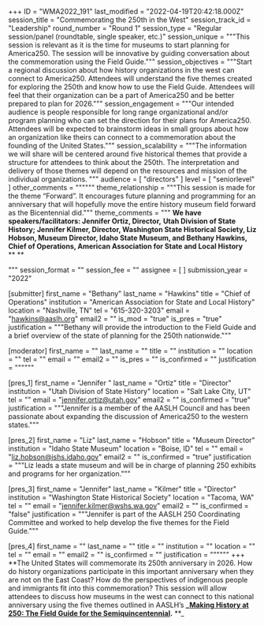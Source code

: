 +++
ID = "WMA2022_191"
last_modified = "2022-04-19T20:42:18.000Z"
session_title = "Commemorating the 250th in the West"
session_track_id = "Leadership"
round_number = "Round 1"
session_type = "Regular session/panel (roundtable, single speaker, etc.)"
session_unique = """This session is relevant as it is the time for museums to start planning for America250. The session will be innovative by guiding conversation about the commemoration using the Field Guide."""
session_objectives = """Start a regional discussion about how history organizations in the west can connect to America250.
Attendees will understand the five themes created for exploring the 250th and know how to use the Field Guide.
Attendees will feel that their organization can be a part of America250 and be better prepared to plan for 2026."""
session_engagement = """Our intended audience is people responsible for long range organizational and/or program planning who can set the direction for their plans for America250. Attendees will be expected to brainstorm ideas in small groups about how an organization like theirs can connect to a commemoration about the founding of the United States."""
session_scalability = """The information we will share will be centered around five historical themes that provide a structure for attendees to think about the 250th. The interpretation and delivery of those themes will depend on the resources and mission of the individual organizations.
"""
audience = [ "directors" ]
level = [ "seniorlevel" ]
other_comments = """"""
theme_relationship = """This session is made for the theme “Forward”. It encourages future planning and programming for an anniversary that will hopefully move the entire history museum field forward as the Bicentennial did."""
theme_comments = """ **We have speakers/facilitators: Jennifer Ortiz, Director,** **Utah Division of State History; Jennifer Kilmer, Director, Washington State Historical Society, Liz Hobson, Museum Director, Idaho State Museum, and Bethany Hawkins, Chief of Operations, American Association for State and Local History**
** **
  
"""
session_format = ""
session_fee = ""
assignee = [  ]
submission_year = "2022"

[submitter]
first_name = "Bethany"
last_name = "Hawkins"
title = "Chief of Operations"
institution = "American Association for State and Local History"
location = "Nashville, TN"
tel = "615-320-3203"
email = "hawkins@aaslh.org"
email2 = ""
is_mod = "true"
is_pres = "true"
justification = """Bethany will provide the introduction to the Field Guide and a brief overview of the state of planning for the 250th nationwide."""

[moderator]
first_name = ""
last_name = ""
title = ""
institution = ""
location = ""
tel = ""
email = ""
email2 = ""
is_pres = ""
is_confirmed = ""
justification = """"""

[pres_1]
first_name = "Jennifer "
last_name = "Ortiz"
title = "Director"
institution = "Utah Division of State History"
location = "Salt Lake City, UT"
tel = ""
email = "jennifer.ortiz@utah.gov"
email2 = ""
is_confirmed = "true"
justification = """Jennifer is a member of the AASLH Council and has been passionate about expanding the discussion of America250 to the western states."""

[pres_2]
first_name = "Liz"
last_name = "Hobson"
title = "Museum Director"
institution = "Idaho State Museum"
location = "Boise, ID"
tel = ""
email = "liz.hobson@ishs.idaho.gov"
email2 = ""
is_confirmed = "true"
justification = """Liz leads a state museum and will be in charge of planning 250 exhibits and programs for her organization."""

[pres_3]
first_name = "Jennifer"
last_name = "Kilmer"
title = "Director"
institution = "Washington State Historical Society"
location = "Tacoma, WA"
tel = ""
email = "jennifer.kilmer@wshs.wa.gov"
email2 = ""
is_confirmed = "false"
justification = """Jennifer is part of the AASLH 250 Coordinating Committee and worked to help develop the five themes for the Field Guide."""

[pres_4]
first_name = ""
last_name = ""
title = ""
institution = ""
location = ""
tel = ""
email = ""
email2 = ""
is_confirmed = ""
justification = """"""
+++
  **The United States will commemorate its 250th anniversary in 2026. How do history organizations participate in this important anniversary when they are not on the East Coast? How do the perspectives of indigenous people and immigrants fit into this commemoration? This session will allow attendees to discuss how museums in the west can connect to this national anniversary using the five themes outlined in AASLH’s **_[Making History at 250: The Field Guide for the Semiquincentennial](http://download.aaslh.org/Making+History+at+250+Field+Guide.pdf).** **_
  

